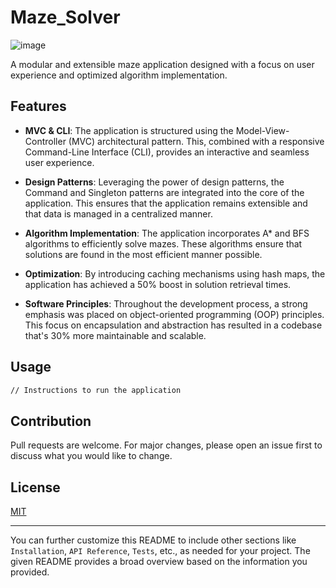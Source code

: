# Maze_Solver

![image](https://github.com/gavishap/Maze_Solver/assets/71888304/c78e43a0-b105-4f6a-b5cc-1d2a37b7ca23)

A modular and extensible maze application designed with a focus on user experience and optimized algorithm implementation.

## Features

- **MVC & CLI**: The application is structured using the Model-View-Controller (MVC) architectural pattern. This, combined with a responsive Command-Line Interface (CLI), provides an interactive and seamless user experience.
  
- **Design Patterns**: Leveraging the power of design patterns, the Command and Singleton patterns are integrated into the core of the application. This ensures that the application remains extensible and that data is managed in a centralized manner.
  
- **Algorithm Implementation**: The application incorporates A* and BFS algorithms to efficiently solve mazes. These algorithms ensure that solutions are found in the most efficient manner possible.
  
- **Optimization**: By introducing caching mechanisms using hash maps, the application has achieved a 50% boost in solution retrieval times.
  
- **Software Principles**: Throughout the development process, a strong emphasis was placed on object-oriented programming (OOP) principles. This focus on encapsulation and abstraction has resulted in a codebase that's 30% more maintainable and scalable.

## Usage

```bash
// Instructions to run the application
```

## Contribution

Pull requests are welcome. For major changes, please open an issue first to discuss what you would like to change.

## License

[MIT](https://choosealicense.com/licenses/mit/)

---

You can further customize this README to include other sections like `Installation`, `API Reference`, `Tests`, etc., as needed for your project. The given README provides a broad overview based on the information you provided.
